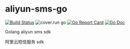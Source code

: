 # aliyun-sms-go
[![Build Status](https://travis-ci.org/scistack/aliyun-sms-go.svg?branch=master)](https://travis-ci.org/scistack/aliyun-sms-go)
![cover.run go](https://cover.run/go/github.com/scistack/aliyun-sms-go/sms.svg?tag=golang-1.10)
[![Go Report Card](https://goreportcard.com/badge/github.com/scistack/aliyun-sms-go)](https://goreportcard.com/report/github.com/scistack/aliyun-sms-go)
[![Go Doc](https://godoc.org/github.com/scistack/aliyun-sms-go/sms?status.svg)](https://godoc.org/github.com/scistack/aliyun-sms-go/sms)

Golang aliyun sms sdk

阿里云短信服务 sdk
